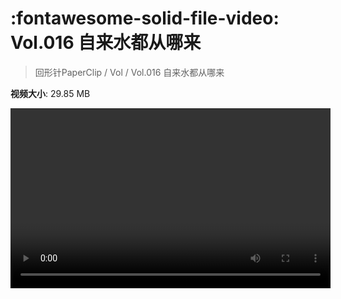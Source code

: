 # :fontawesome-solid-file-video: Vol.016 自来水都从哪来

> 回形针PaperClip / Vol / Vol.016 自来水都从哪来

**视频大小**: 29.85 MB

<video id="V-c467fabac69a048b92e53467621ff698" width="512" height="288" preload="none" playsinline webkit-playsinline></video>